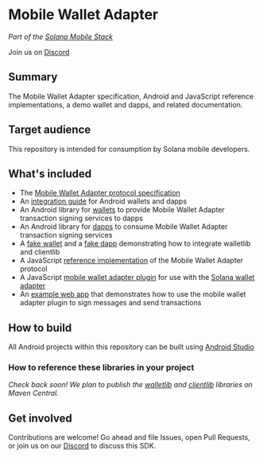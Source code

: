 # Mobile Wallet Adapter

_Part of the [Solana Mobile Stack](https://github.com/solana-mobile/solana-mobile-stack-sdk)_

Join us on [Discord](https://discord.gg/UGmCGJhvAr)

## Summary

The Mobile Wallet Adapter specification, Android and JavaScript reference implementations, a demo wallet and dapps, and related documentation.

## Target audience

This repository is intended for consumption by Solana mobile developers.

## What's included

- The [Mobile Wallet Adapter protocol specification](https://solana-mobile.github.io/mobile-wallet-adapter/spec/spec.html)
- An [integration guide](android/docs/integration_guide.md) for Android wallets and dapps
- An Android library for [wallets](android/walletlib) to provide Mobile Wallet Adapter transaction signing services to dapps
- An Android library for [dapps](android/clientlib) to consume Mobile Wallet Adapter transaction signing services
- A [fake wallet](android/fakewallet) and a [fake dapp](android/fakedapp) demonstrating how to integrate walletlib and clientlib
- A JavaScript [reference implementation](js/packages/mobile-wallet-adapter-protocol) of the Mobile Wallet Adapter protocol
- A JavaScript [mobile wallet adapter plugin](js/packages/wallet-adapter-mobile) for use with the [Solana wallet adapter](https://github.com/solana-labs/wallet-adapter)
- An [example web app](js/packages/example-web-app) that demonstrates how to use the mobile wallet adapter plugin to sign messages and send transactions

## How to build

All Android projects within this repository can be built using [Android Studio](https://developer.android.com/studio)

### How to reference these libraries in your project

_Check back soon! We plan to publish the [walletlib](android/walletlib) and [clientlib](android/clientlib) libraries on Maven Central._

## Get involved

Contributions are welcome! Go ahead and file Issues, open Pull Requests, or join us on our [Discord](https://discord.gg/UGmCGJhvAr) to discuss this SDK.
